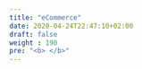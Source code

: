 ```yaml
---
title: "eCommerce"
date: 2020-04-24T22:47:10+02:00
draft: false
weight : 190
pre: "<b> </b>"
---
```

